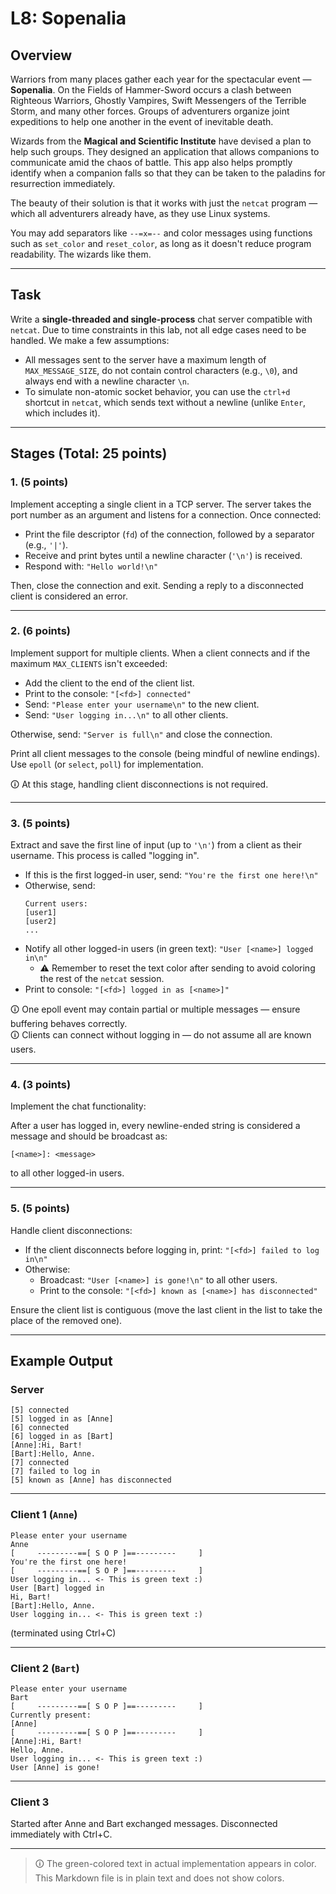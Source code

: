 # L8: Sopenalia

## Overview

Warriors from many places gather each year for the spectacular event — **Sopenalia**. On the Fields of Hammer-Sword occurs a clash between Righteous Warriors, Ghostly Vampires, Swift Messengers of the Terrible Storm, and many other forces. Groups of adventurers organize joint expeditions to help one another in the event of inevitable death.

Wizards from the **Magical and Scientific Institute** have devised a plan to help such groups. They designed an application that allows companions to communicate amid the chaos of battle. This app also helps promptly identify when a companion falls so that they can be taken to the paladins for resurrection immediately.

The beauty of their solution is that it works with just the `netcat` program — which all adventurers already have, as they use Linux systems.

You may add separators like `--=x=--` and color messages using functions such as `set_color` and `reset_color`, as long as it doesn't reduce program readability. The wizards like them.

---

## Task

Write a **single-threaded and single-process** chat server compatible with `netcat`. Due to time constraints in this lab, not all edge cases need to be handled. We make a few assumptions:

- All messages sent to the server have a maximum length of `MAX_MESSAGE_SIZE`, do not contain control characters (e.g., `\0`), and always end with a newline character `\n`.
- To simulate non-atomic socket behavior, you can use the `ctrl+d` shortcut in `netcat`, which sends text without a newline (unlike `Enter`, which includes it).

---

## Stages (Total: 25 points)

### 1. (5 points)

Implement accepting a single client in a TCP server. The server takes the port number as an argument and listens for a connection. Once connected:

- Print the file descriptor (`fd`) of the connection, followed by a separator (e.g., `'|'`).
- Receive and print bytes until a newline character (`'\n'`) is received.
- Respond with: `"Hello world!\n"`

Then, close the connection and exit. Sending a reply to a disconnected client is considered an error.

---

### 2. (6 points)

Implement support for multiple clients. When a client connects and if the maximum `MAX_CLIENTS` isn't exceeded:

- Add the client to the end of the client list.
- Print to the console: `"[<fd>] connected"`
- Send: `"Please enter your username\n"` to the new client.
- Send: `"User logging in...\n"` to all other clients.

Otherwise, send: `"Server is full\n"` and close the connection.

Print all client messages to the console (being mindful of newline endings). Use `epoll` (or `select`, `poll`) for implementation.

🛈 At this stage, handling client disconnections is not required.

---

### 3. (5 points)

Extract and save the first line of input (up to `'\n'`) from a client as their username. This process is called "logging in".

- If this is the first logged-in user, send: `"You're the first one here!\n"`
- Otherwise, send:
  ```
  Current users:
  [user1]
  [user2]
  ...
  ```
- Notify all other logged-in users (in green text): `"User [<name>] logged in\n"`
  - ⚠️ Remember to reset the text color after sending to avoid coloring the rest of the `netcat` session.
- Print to console: `"[<fd>] logged in as [<name>]"`

🛈 One epoll event may contain partial or multiple messages — ensure buffering behaves correctly.  
🛈 Clients can connect without logging in — do not assume all are known users.

---

### 4. (3 points)

Implement the chat functionality:

After a user has logged in, every newline-ended string is considered a message and should be broadcast as:

```
[<name>]: <message>
```

to all other logged-in users.

---

### 5. (5 points)

Handle client disconnections:

- If the client disconnects before logging in, print: `"[<fd>] failed to log in\n"`
- Otherwise:
  - Broadcast: `"User [<name>] is gone!\n"` to all other users.
  - Print to the console: `"[<fd>] known as [<name>] has disconnected"`

Ensure the client list is contiguous (move the last client in the list to take the place of the removed one).

---

## Example Output

### Server
```text
[5] connected
[5] logged in as [Anne]
[6] connected
[6] logged in as [Bart]
[Anne]:Hi, Bart!
[Bart]:Hello, Anne.
[7] connected
[7] failed to log in
[5] known as [Anne] has disconnected
```

---

### Client 1 (`Anne`)
```text
Please enter your username
Anne
[     ---------==[ S O P ]==---------     ]
You're the first one here!
[     ---------==[ S O P ]==---------     ]
User logging in... <- This is green text :)
User [Bart] logged in
Hi, Bart!
[Bart]:Hello, Anne.
User logging in... <- This is green text :)
```

(terminated using Ctrl+C)

---

### Client 2 (`Bart`)
```text
Please enter your username
Bart
[     ---------==[ S O P ]==---------     ]
Currently present:
[Anne]
[     ---------==[ S O P ]==---------     ]
[Anne]:Hi, Bart!
Hello, Anne.
User logging in... <- This is green text :)
User [Anne] is gone!
```

---

### Client 3

Started after Anne and Bart exchanged messages. Disconnected immediately with Ctrl+C.

---

> 🛈 The green-colored text in actual implementation appears in color. This Markdown file is in plain text and does not show colors.